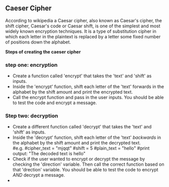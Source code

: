 ## Caeser Cipher 
According to wikipedia a Caesar cipher, also known as Caesar's cipher, the shift cipher, Caesar's code or Caesar shift, is one of the simplest and most widely known encryption techniques. It is a type of substitution cipher in which each letter in the plaintext is replaced by a letter some fixed number of positions down the alphabet.

<b>Steps of creating the caeser cipher</b>
### step one: encryption 
* Create a function called 'encrypt' that takes the 'text' and 'shift' as inputs.
* Inside the 'encrypt' function, shift each letter of the 'text' forwards in the alphabet by the shift amount and print the encrypted text.  
* Call the encrypt function and pass in the user inputs. You should be able to test the code and encrypt a message. 
### Step two: decryption
* Create a different function called 'decrypt' that takes the 'text' and 'shift' as inputs.
* Inside the 'decrypt' function, shift each letter of the 'text' *backwards* in the alphabet by the shift amount and print the decrypted text.  
  #e.g. 
  #cipher_text = "mjqqt"
  #shift = 5
  #plain_text = "hello"
  #print output: "The decoded text is hello"
* Check if the user wanted to encrypt or decrypt the message by checking the 'direction' variable. Then call the correct function based on that 'drection' variable. You should be able to test the code to encrypt *AND* decrypt a message.
* 